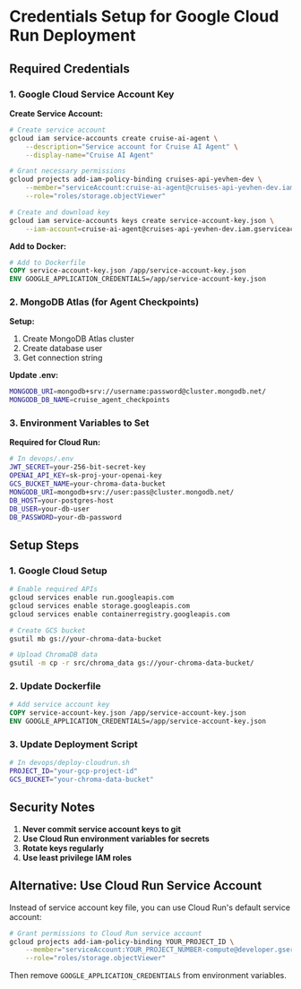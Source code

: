 # Credentials Setup for Google Cloud Run Deployment

## Required Credentials

### 1. Google Cloud Service Account Key

**Create Service Account:**
```bash
# Create service account
gcloud iam service-accounts create cruise-ai-agent \
    --description="Service account for Cruise AI Agent" \
    --display-name="Cruise AI Agent"

# Grant necessary permissions
gcloud projects add-iam-policy-binding cruises-api-yevhen-dev \
    --member="serviceAccount:cruise-ai-agent@cruises-api-yevhen-dev.iam.gserviceaccount.com" \
    --role="roles/storage.objectViewer"

# Create and download key
gcloud iam service-accounts keys create service-account-key.json \
    --iam-account=cruise-ai-agent@cruises-api-yevhen-dev.iam.gserviceaccount.com
```

**Add to Docker:**
```dockerfile
# Add to Dockerfile
COPY service-account-key.json /app/service-account-key.json
ENV GOOGLE_APPLICATION_CREDENTIALS=/app/service-account-key.json
```

### 2. MongoDB Atlas (for Agent Checkpoints)

**Setup:**
1. Create MongoDB Atlas cluster
2. Create database user
3. Get connection string

**Update .env:**
```bash
MONGODB_URI=mongodb+srv://username:password@cluster.mongodb.net/
MONGODB_DB_NAME=cruise_agent_checkpoints
```

### 3. Environment Variables to Set

**Required for Cloud Run:**
```bash
# In devops/.env
JWT_SECRET=your-256-bit-secret-key
OPENAI_API_KEY=sk-proj-your-openai-key
GCS_BUCKET_NAME=your-chroma-data-bucket
MONGODB_URI=mongodb+srv://user:pass@cluster.mongodb.net/
DB_HOST=your-postgres-host
DB_USER=your-db-user
DB_PASSWORD=your-db-password
```

## Setup Steps

### 1. Google Cloud Setup
```bash
# Enable required APIs
gcloud services enable run.googleapis.com
gcloud services enable storage.googleapis.com
gcloud services enable containerregistry.googleapis.com

# Create GCS bucket
gsutil mb gs://your-chroma-data-bucket

# Upload ChromaDB data
gsutil -m cp -r src/chroma_data gs://your-chroma-data-bucket/
```

### 2. Update Dockerfile
```dockerfile
# Add service account key
COPY service-account-key.json /app/service-account-key.json
ENV GOOGLE_APPLICATION_CREDENTIALS=/app/service-account-key.json
```

### 3. Update Deployment Script
```bash
# In devops/deploy-cloudrun.sh
PROJECT_ID="your-gcp-project-id"
GCS_BUCKET="your-chroma-data-bucket"
```

## Security Notes

1. **Never commit service account keys to git**
2. **Use Cloud Run environment variables for secrets**
3. **Rotate keys regularly**
4. **Use least privilege IAM roles**

## Alternative: Use Cloud Run Service Account

Instead of service account key file, you can use Cloud Run's default service account:

```bash
# Grant permissions to Cloud Run service account
gcloud projects add-iam-policy-binding YOUR_PROJECT_ID \
    --member="serviceAccount:YOUR_PROJECT_NUMBER-compute@developer.gserviceaccount.com" \
    --role="roles/storage.objectViewer"
```

Then remove `GOOGLE_APPLICATION_CREDENTIALS` from environment variables.
